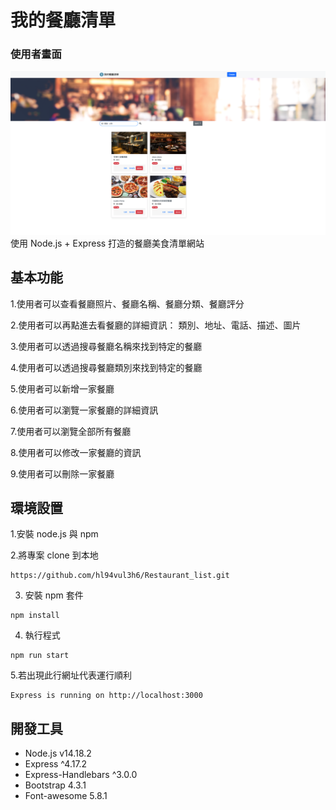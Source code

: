 # 我的餐廳清單

### 使用者畫面
![我的餐廳清單](./public/image/screenshot3.png)
使用 Node.js + Express 打造的餐廳美食清單網站

## 基本功能
1.使用者可以查看餐廳照片、餐廳名稱、餐廳分類、餐廳評分

2.使用者可以再點進去看餐廳的詳細資訊：
類別、地址、電話、描述、圖片

3.使用者可以透過搜尋餐廳名稱來找到特定的餐廳

4.使用者可以透過搜尋餐廳類別來找到特定的餐廳

5.使用者可以新增一家餐廳

6.使用者可以瀏覽一家餐廳的詳細資訊

7.使用者可以瀏覽全部所有餐廳

8.使用者可以修改一家餐廳的資訊

9.使用者可以刪除一家餐廳

## 環境設置
1.安裝 node.js 與 npm

2.將專案 clone 到本地
```
https://github.com/hl94vul3h6/Restaurant_list.git
```
3. 安裝 npm 套件

```
npm install
```
4. 執行程式

```
npm run start
```
5.若出現此行網址代表運行順利
```
Express is running on http://localhost:3000
```

## 開發工具
* Node.js v14.18.2
* Express ^4.17.2
* Express-Handlebars ^3.0.0
* Bootstrap 4.3.1
* Font-awesome 5.8.1
